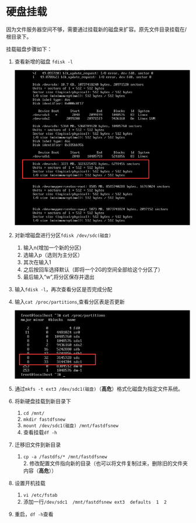 # 硬盘挂载

因为文件服务器空间不够，需要通过挂载新的磁盘来扩容。原先文件目录挂载在/根目录下。

挂载磁盘步骤如下：

1. 查看新增的磁盘 ``fdisk -l``  

   ![](../images/m01.png)  

2. 对新增磁盘进行分区``fdisk /dev/sdc(磁盘)``

   1. 输入n(增加一个新的分区)
   2. 选输入p（选则为主分区）
   3. 其次在输入1
   4. 之后按回车选择默认（即将一个2G的空间全部给这个分区了）
   5. 最后输入“w”,将分区保存并退出

3. 输入``fdisk -l``，再次查看分区是否完成分配  

4. 输入``cat /proc/partitions``,查看分区表是否更新  

   ![](../images/m02.png)  

5. 通过``mkfs -t ext3 /dev/sdc1(磁盘)``（**高危**）格式化磁盘为指定文件系统。

6. 将新硬盘挂载到新目录下

   1. ``cd /mnt/``
   2. ``mkdir fastdfsnew``
   3. ``mount /dev/sdc1(磁盘) /mnt/fastdfsnew``
   4. 查看挂载``df -h``

7. 迁移旧文件到新目录

   	1. ``cp -a /fastdfs/* /mnt/fastdfsnew``    
    	2. 修改配置文件指向新的目录（也可以将文件复制过来，删除旧的文件夹内容（**高危**））

8. 设置开机挂载

   1. ``vi /etc/fstab``
   2. 添加一行``/dev/sdc1  /mnt/fastdfsnew ext3  defaults  1  2``

9. 重启，``df -h``查看   

